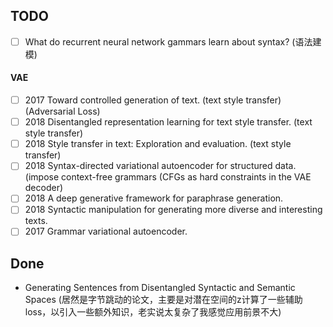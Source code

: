 ## TODO

- [ ] What do recurrent neural network gammars learn about syntax? (语法建模)

#### VAE

- [ ] 2017 Toward controlled generation of text.  (text style transfer) (Adversarial Loss)
- [ ] 2018 Disentangled representation learning for text style transfer. (text style transfer) 
- [ ] 2018 Style transfer in text: Exploration and evaluation. (text style transfer)
- [ ] 2018 Syntax-directed variational autoencoder for structured data. (impose context-free grammars (CFGs as hard constraints in the VAE decoder)
- [ ] 2018 A deep generative framework for paraphrase generation.
- [ ] 2018 Syntactic manipulation for generating more diverse and interesting texts.
- [ ] 2017 Grammar variational autoencoder.

## Done 

- Generating Sentences from Disentangled Syntactic and Semantic Spaces (居然是字节跳动的论文，主要是对潜在空间的z计算了一些辅助loss，以引入一些额外知识，老实说太复杂了我感觉应用前景不大)
